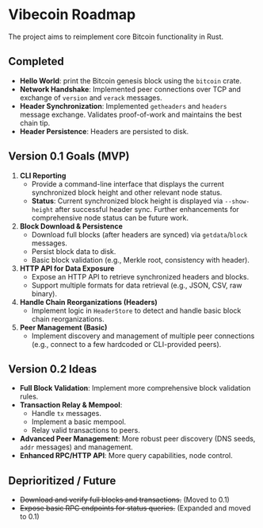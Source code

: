 # Vibecoin Roadmap

The project aims to reimplement core Bitcoin functionality in Rust.

## Completed
- **Hello World**: print the Bitcoin genesis block using the `bitcoin` crate.
- **Network Handshake**: Implemented peer connections over TCP and exchange of `version` and `verack` messages.
- **Header Synchronization**: Implemented `getheaders` and `headers` message exchange. Validates proof-of-work and maintains the best chain tip.
- **Header Persistence**: Headers are persisted to disk.

## Version 0.1 Goals (MVP)
1.  **CLI Reporting**
    - Provide a command-line interface that displays the current synchronized block height and other relevant node status.
    - **Status**: Current synchronized block height is displayed via `--show-height` after successful header sync. Further enhancements for comprehensive node status can be future work.
2.  **Block Download & Persistence**
    - Download full blocks (after headers are synced) via `getdata`/`block` messages.
    - Persist block data to disk.
    - Basic block validation (e.g., Merkle root, consistency with header).
3.  **HTTP API for Data Exposure**
    - Expose an HTTP API to retrieve synchronized headers and blocks.
    - Support multiple formats for data retrieval (e.g., JSON, CSV, raw binary).
4.  **Handle Chain Reorganizations (Headers)**
    - Implement logic in `HeaderStore` to detect and handle basic block chain reorganizations.
5.  **Peer Management (Basic)**
    - Implement discovery and management of multiple peer connections (e.g., connect to a few hardcoded or CLI-provided peers).

## Version 0.2 Ideas
- **Full Block Validation**: Implement more comprehensive block validation rules.
- **Transaction Relay & Mempool**:
    - Handle `tx` messages.
    - Implement a basic mempool.
    - Relay valid transactions to peers.
- **Advanced Peer Management**: More robust peer discovery (DNS seeds, `addr` messages) and management.
- **Enhanced RPC/HTTP API**: More query capabilities, node control.

## Deprioritized / Future
- ~~Download and verify full blocks and transactions.~~ (Moved to 0.1)
- ~~Expose basic RPC endpoints for status queries.~~ (Expanded and moved to 0.1)
